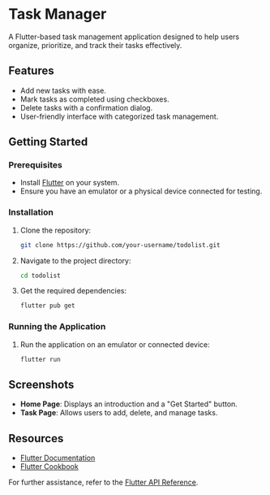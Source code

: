 # Task Manager

A Flutter-based task management application designed to help users organize, prioritize, and track their tasks effectively.

## Features

- Add new tasks with ease.
- Mark tasks as completed using checkboxes.
- Delete tasks with a confirmation dialog.
- User-friendly interface with categorized task management.

## Getting Started

### Prerequisites

- Install [Flutter](https://docs.flutter.dev/get-started/install) on your system.
- Ensure you have an emulator or a physical device connected for testing.

### Installation

1. Clone the repository:
   ```bash
   git clone https://github.com/your-username/todolist.git
   ```
2. Navigate to the project directory:
   ```bash
   cd todolist
   ```
3. Get the required dependencies:
   ```bash
   flutter pub get
   ```

### Running the Application

1. Run the application on an emulator or connected device:
   ```bash
   flutter run
   ```

## Screenshots

- **Home Page**: Displays an introduction and a "Get Started" button.
- **Task Page**: Allows users to add, delete, and manage tasks.

## Resources

- [Flutter Documentation](https://docs.flutter.dev/)
- [Flutter Cookbook](https://docs.flutter.dev/cookbook)

For further assistance, refer to the [Flutter API Reference](https://api.flutter.dev/).
